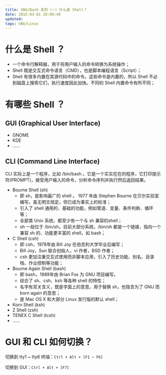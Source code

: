```yaml
---
title: GNU/Bash 系列（一）什么是 Shell？
date: 2015-03-01 20:09:48
updated:
tags: GNU/Linux
---
```


# 什么是 Shell ？

* 一个命令行解释器，用于将用户输入的命令转换为系统操作；
* Shell 既是交互式命令语言（CMD），也是脚本编程语言（Script）；
* Shell 有很多内置在其源代码中的命令。这些命令是内置的，所以 Shell 不必到磁盘上搜索它们，执行速度因此加快。不同的 Shell 内置命令有所不同；

# 有哪些 Shell ？

## GUI (Graphical User Interface)

* GNOME
* KDE
* ……

## CLI (Command Line Interface)

CLI 实际上是一个程序，比如 /bin/bash 。它是一个实实在在的程序，它打印提示符(PROMPT)，接受用户输入的命令，分析命令序列并执行然后返回结果。

* Bourne Shell (sh)
  * 即 sh，是影响最广的 shell 。 1977 年由 Stephen Bourne 在贝尔实验室编写。虽无明文规定，但已成为事实上的标准；
  * 引入了 shell 通用的、基础的功能，例如管道、变量、条件判断、循环等；
  * 全部类 Unix 系统，都至少有一个与 sh 兼容的shell；
  * sh 一般位于 /bin/sh。目前大部分系统，/bin/sh 都是一个链接，指向一个兼容 sh 的、功能更丰富的 shell，如 bash；
* C Shell (csh)
  * 即 csh，1978年由 Bill Joy 在伯克利大学毕业后编写；
  * Bill Joy，Sun 联合创始人，vi 作者，BSD 作者；
  * csh 更加注重交互式使用而非脚本应用，引入了历史功能、别名、目录栈、作业控制等功能；
* Bourne Again Shell (bash)
  * 即 bash，1989年由 Brian Fox 为 GNU 项目编写。
  * 综合了 sh、csh、ksh 等各种 shell 的特性；
  * 名字有双关含义，既是字面上的意思，用于替换 sh，也隐含为了 GNU 而 born again 的意思；
  * 是 Mac OS X 和大部分 Linux 发行版的默认 shell；
* Korn Shell (ksh)
* Z Shell (zsh)
* TENEX C Shell (tcsh)
* ……

# GUI 和 CLI 如何切换？

切换到 tty1 ~ tty6 终端：`Ctrl + Alt + [F1 ~ F6]`

切换到 GUI：`Ctrl + Alt + [F7]`